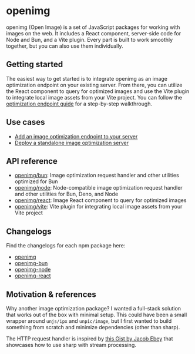 # openimg

openimg (Open Image) is a set of JavaScript packages for working with images on the web. It includes a React component, server-side code for Node and Bun, and a Vite plugin. Every part is built to work smoothly together, but you can also use them individually.

## Getting started

The easiest way to get started is to integrate openimg as an image optimization endpoint on your existing server. From there, you can utilize the React component to query for optimized images and use the Vite plugin to integrate local image assets from your Vite project. You can follow the [optimization endpoint guide](./docs/guides/optimizer-endpoint.md) for a step-by-step walkthrough.

## Use cases

- [Add an image optimization endpoint to your server](./docs/guides/optimizer-endpoint.md)
- [Deploy a standalone image optimization server](./docs/guides/optimizer-server.md)

## API reference

- [openimg/bun](./docs/api/bun.md): Image optimization request handler and other utilities optimized for Bun
- [openimg/node](./docs/api/node.md): Node-compatible image optimization request handler and other utilities for Bun, Deno, and Node
- [openimg/react](./docs/api/react.md): Image React component to query for optimized images
- [openimg/vite](./docs/api/vite.md): Vite plugin for integrating local image assets from your Vite project

## Changelogs

Find the changelogs for each npm package here:

- [openimg](./packages/core/CHANGELOG.md)
- [openimg-bun](./packages/bun/CHANGELOG.md)
- [openimg-node](./packages/node/CHANGELOG.md)
- [openimg-react](./packages/react/CHANGELOG.md)

## Motivation & references

Why another image optimization package? I wanted a full-stack solution that works out of the box with minimal setup. This could have been a small wrapper around `unjs/ipx` and `unpic/image`, but I first wanted to build something from scratch and minimize dependencies (other than sharp).

The HTTP request handler is inspired by [this Gist by Jacob Ebey](https://gist.github.com/jacob-ebey/3a37a86307de9ef22f47aae2e593b56f) that showcases how to use sharp with stream processing.
